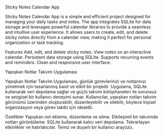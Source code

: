 Sticky Notes Calendar App

Sticky Notes Calendar App is a simple and efficient project designed for managing your daily tasks and notes. The app integrates SQLite for data storage and leverages powerful calendar libraries to provide a seamless and intuitive user experience. It allows users to create, edit, and delete sticky notes directly from a calendar view, making it perfect for personal organization or task tracking.

Features
Add, edit, and delete sticky notes.
View notes on an interactive calendar.
Persistent data storage using SQLite.
Supports recurring events and reminders.
Clean and responsive user interface.

Yapışkan Notlar Takvim Uygulaması

Yapışkan Notlar Takvim Uygulaması, günlük görevlerinizi ve notlarınızı yönetmek için tasarlanmış basit ve etkili bir projedir. Uygulama, SQLite kullanarak veri depolama sağlar ve güçlü takvim kütüphaneleri ile sorunsuz ve sezgisel bir kullanıcı deneyimi sunar. Kullanıcılar, yapışkan notları takvim görünümü üzerinden oluşturabilir, düzenleyebilir ve silebilir, böylece kişisel organizasyon veya görev takibi için idealdir.

Özellikler
Yapışkan not ekleme, düzenleme ve silme.
Etkileşimli bir takvimde notları görüntüleme.
SQLite kullanarak kalıcı veri depolama.
Tekrarlayan etkinlikler ve hatırlatıcılar.
Temiz ve duyarlı bir kullanıcı arayüzü.
